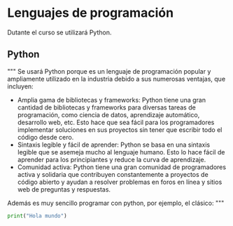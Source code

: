 # Lenguajes de programación
Dutante el curso se utilizará  Python.

## Python


"""
Se usará Python porque es un lenguaje de programación popular y ampliamente utilizado en la industria debido a sus numerosas ventajas, que incluyen:
- Amplia gama de bibliotecas y frameworks: Python tiene una gran cantidad de bibliotecas y frameworks para diversas tareas de programación, como ciencia de datos, aprendizaje automático, desarrollo web, etc. Esto hace que sea fácil para los programadores implementar soluciones en sus proyectos sin tener que escribir todo el código desde cero.
- Sintaxis legible y fácil de aprender: Python se basa en una sintaxis legible que se asemeja mucho al lenguaje humano. Esto lo hace fácil de aprender para los principiantes y reduce la curva de aprendizaje.
- Comunidad activa: Python tiene una gran comunidad de programadores activa y solidaria que contribuyen constantemente a proyectos de código abierto y ayudan a resolver problemas en foros en línea y sitios web de preguntas y respuestas.

Además es muy sencillo programar con python, por ejemplo, el clásico:
"""
```python
print("Hola mundo")
```
